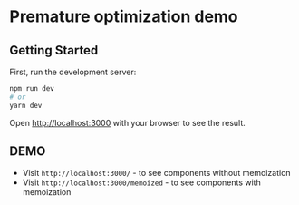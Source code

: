 # Premature optimization demo

## Getting Started

First, run the development server:

```bash
npm run dev
# or
yarn dev
```

Open [http://localhost:3000](http://localhost:3000) with your browser to see the result.

## DEMO

* Visit `http://localhost:3000/` - to see components without memoization
* Visit `http://localhost:3000/memoized` - to see components with memoization
